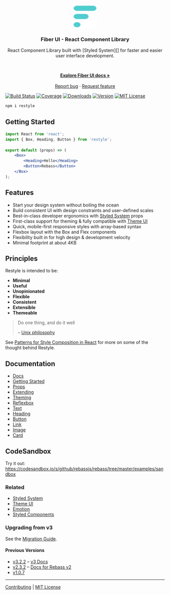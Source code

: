 <p align="center">
  <a href="https://fiberui.com">
    <img src="./logo.svg" alt="Fiber UI logo" width="72" height="72">
  </a>
</p>

<h3 align="center">Fiber UI - React Component Library</h3>
<p align="center">React Component Library built with [Styled System][] for faster and easier user interface development.</p>
<br>
<p align="center">
  <a href="https://fiberui.com"><strong>Explore Fiber UI docs »</strong></a>
  <br>
  <br>
  <a href="https://github.com/fiberui/css/issues/new?template=bug.md">Report bug</a>
  ·
  <a href="https://github.com/fiberui/css/issues/new?template=feature.md&labels=feature">Request feature</a>
</p>

[![Build Status][badge]][travis]
[![Coverage][coverage-badge]][coverage]
[![Downloads][downloads-badge]][npm]
[![Version][version-badge]][npm]
[![MIT License][license-badge]](LICENSE.md)

[badge]: https://flat.badgen.net/travis/rebassjs/rebass/master
[travis]: https://travis-ci.org/rebassjs/rebass
[coverage-badge]: https://flat.badgen.net/codecov/c/github/rebassjs/rebass
[coverage]: https://codecov.io/github/rebassjs/rebass
[downloads-badge]: https://flat.badgen.net/npm/dw/rebass
[version-badge]: https://flat.badgen.net/npm/v/rebass
[license-badge]: https://flat.badgen.net/badge/license/MIT/blue
[npm]: https://npmjs.com/package/rebass

```sh
npm i restyle
```

## Getting Started

```jsx
import React from 'react';
import { Box, Heading, Button } from 'restyle';

export default (props) => (
	<Box>
		<Heading>Hello</Heading>
		<Button>Rebass</Button>
	</Box>
);
```

## Features

-   Start your design system without boiling the ocean
-   Build consistent UI with design constraints and user-defined scales
-   Best-in-class developer ergonomics with [Styled System][] props
-   First-class support for theming &
    fully compatible with [Theme UI][]
-   Quick, mobile-first responsive styles with array-based syntax
-   Flexbox layout with the Box and Flex components
-   Flexibility built in for high design & development velocity
-   Minimal footprint at about 4KB

## Principles

Restyle is intended to be:

-   **Minimal**
-   **Useful**
-   **Unopinionated**
-   **Flexible**
-   **Consistent**
-   **Extensible**
-   **Themeable**

> Do one thing, and do it well
>
> – [Unix philosophy](https://en.wikipedia.org/wiki/Unix_philosophy#Do_One_Thing_and_Do_It_Well)

See [Patterns for Style Composition in React](http://jxnblk.com/writing/patterns-for-style-composition-in-react/)
for more on some of the thought behind Restyle.

## Documentation

-   [Docs](https://rebassjs.org)
-   [Getting Started](https://rebassjs.org/getting-started)
-   [Props](https://rebassjs.org/props)
-   [Extending](https://rebassjs.org/extending)
-   [Theming](https://rebassjs.org/theming)
-   [Reflexbox](https://rebassjs.org/reflexbox)
-   [Text](https://rebassjs.org/Text)
-   [Heading](https://rebassjs.org/Heading)
-   [Button](https://rebassjs.org/Button)
-   [Link](https://rebassjs.org/Link)
-   [Image](https://rebassjs.org/Image)
-   [Card](https://rebassjs.org/Card)

## CodeSandbox

Try it out:
https://codesandbox.io/s/github/rebassjs/rebass/tree/master/examples/sandbox

### Related

-   [Styled System][]
-   [Theme UI][]
-   [Emotion][]
-   [Styled Components][]

[styled system]: https://styled-system.com
[styled components]: https://github.com/styled-components/styled-components
[emotion]: https://github.com/emotion-js/emotion
[theme ui]: https://theme-ui.com

### Upgrading from v3

See the [Migration Guide](https://rebassjs.org/migrating/).

#### Previous Versions

-   [v3.2.2](https://github.com/rebassjs/rebass/tree/v3.2.2) – [v3 Docs](https://rebass-v3.now.sh)
-   [v2.3.2](https://github.com/rebassjs/rebass/tree/v2) – [Docs for Rebass v2](https://rebass-v2.now.sh)
-   [v1.0.7](https://github.com/rebassjs/rebass/tree/v1.0.7)

---

[Contributing](CONTRIBUTING.md) | [MIT License](LICENSE.md)
